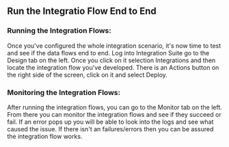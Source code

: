 ## Run the Integratio Flow End to End

### Running the Integration Flows:

Once you've configured the whole integration scenario, it's now time to test and see if the data flows end to end. Log into Integration Suite go to the Design tab on the left. Once you click on it selection Integrations and then locate the integration flow you've developed. There is an Actions button on the right side of the screen, click on it and select Deploy.

### Monitoring the Integration Flows:

After running the integration flows, you can go to the Monitor tab on the left. From there you can monitor the integration flows and see if they succeed or fail. If an error pops up you will be able to look into the logs and see what caused the issue. If there isn't an failures/errors then you can be assured the integration flow works.
